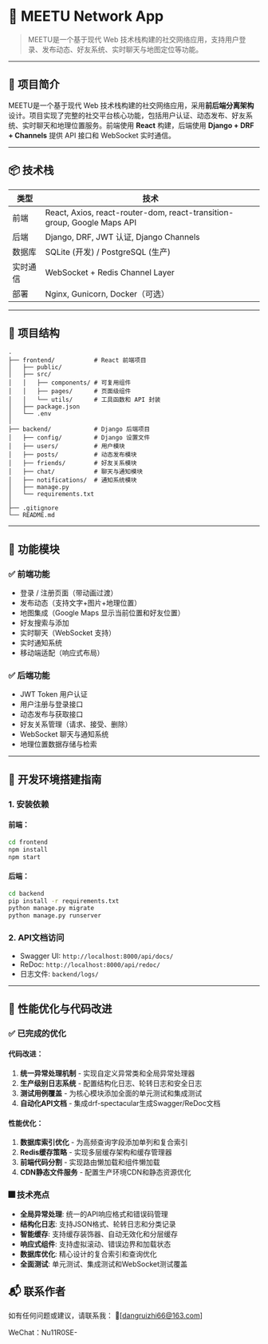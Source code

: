# 🌟 MEETU Network App

> MEETU是一个基于现代 Web 技术栈构建的社交网络应用，支持用户登录、发布动态、好友系统、实时聊天与地图定位等功能。

---

## 🧩 项目简介

MEETU是一个基于现代 Web 技术栈构建的社交网络应用，采用**前后端分离架构**设计。项目实现了完整的社交平台核心功能，包括用户认证、动态发布、好友系统、实时聊天和地理位置服务。前端使用 **React** 构建，后端使用 **Django + DRF + Channels** 提供 API 接口和 WebSocket 实时通信。

---

## 📦 技术栈

| 类型 | 技术 |
|------|------|
| 前端 | React, Axios, react-router-dom, react-transition-group, Google Maps API |
| 后端 | Django, DRF, JWT 认证, Django Channels |
| 数据库 | SQLite (开发) / PostgreSQL (生产) |
| 实时通信 | WebSocket + Redis Channel Layer |
| 部署 | Nginx, Gunicorn, Docker（可选） |

---

## 📁 项目结构
```
.
├── frontend/           # React 前端项目
│   ├── public/
│   ├── src/
│   │   ├── components/ # 可复用组件
│   │   ├── pages/      # 页面级组件
│   │   └── utils/      # 工具函数和 API 封装
│   ├── package.json
│   └── .env
│
├── backend/            # Django 后端项目
│   ├── config/         # Django 设置文件
│   ├── users/          # 用户模块
│   ├── posts/          # 动态发布模块
│   ├── friends/        # 好友关系模块
│   ├── chat/           # 聊天与通知模块
│   ├── notifications/  # 通知系统模块
│   ├── manage.py
│   └── requirements.txt
│
├── .gitignore
└── README.md
```
---

## 🔧 功能模块

### ✅ 前端功能

- 登录 / 注册页面（带动画过渡）
- 发布动态（支持文字+图片+地理位置）
- 地图集成（Google Maps 显示当前位置和好友位置）
- 好友搜索与添加
- 实时聊天（WebSocket 支持）
- 实时通知系统
- 移动端适配（响应式布局）

### ✅ 后端功能

- JWT Token 用户认证
- 用户注册与登录接口
- 动态发布与获取接口
- 好友关系管理（请求、接受、删除）
- WebSocket 聊天与通知系统
- 地理位置数据存储与检索

---

## 🚀 开发环境搭建指南

### 1. 安装依赖

#### 前端：

```bash
cd frontend
npm install
npm start
```

#### 后端：
```bash
cd backend
pip install -r requirements.txt
python manage.py migrate
python manage.py runserver
```

### 2. API文档访问
- Swagger UI: `http://localhost:8000/api/docs/`
- ReDoc: `http://localhost:8000/api/redoc/`
- 日志文件: `backend/logs/`

---

## 🚀 性能优化与代码改进

### ✅ 已完成的优化

#### 代码改进：
1. **统一异常处理机制** - 实现自定义异常类和全局异常处理器
2. **生产级别日志系统** - 配置结构化日志、轮转日志和安全日志
3. **测试用例覆盖** - 为核心模块添加全面的单元测试和集成测试
4. **自动化API文档** - 集成drf-spectacular生成Swagger/ReDoc文档

#### 性能优化：
1. **数据库索引优化** - 为高频查询字段添加单列和复合索引
2. **Redis缓存策略** - 实现多层缓存架构和缓存管理器
3. **前端代码分割** - 实现路由懒加载和组件懒加载
4. **CDN静态文件服务** - 配置生产环境CDN和静态资源优化

### 🎆 技术亮点

- **全局异常处理**: 统一的API响应格式和错误码管理
- **结构化日志**: 支持JSON格式、轮转日志和分类记录
- **智能缓存**: 支持缓存装饰器、自动无效化和分层缓存
- **响应式组件**: 支持虚拟滚动、错误边界和加载状态
- **数据库优化**: 精心设计的复合索引和查询优化
- **全面测试**: 单元测试、集成测试和WebSocket测试覆盖
## 📬 联系作者

如有任何问题或建议，请联系我：
📮[dangruizhi66@163.com]

WeChat：Nu11R0SE-

